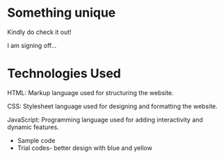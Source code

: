 # Something unique

Kindly do check it out! 

I am signing off... 




# Technologies Used

HTML: Markup language used for structuring the website.

CSS: Stylesheet language used for designing and formatting the website.

JavaScript: Programming language used for adding interactivity and dynamic features.


* Sample code
* Trial codes- better design with blue and yellow
